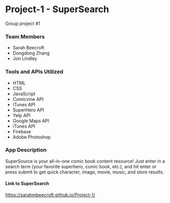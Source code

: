 # Project-1 - SuperSearch
Group project #1

### Team Members
- Sarah Beecroft
- Dongdong Zhang
- Jon Lindley

### Tools and APIs Utilized
- HTML
- CSS
- JavaScript
- Comicvine API
- iTunes API
- SuperHero API
- Yelp API
- Google Maps API
- iTunes API
- Firebase
- Adobe Photoshop

### App Description
SuperSource is your all-in-one comic book content resource! Just enter in a search term (your favorite superhero, comic book, etc.),
and hit enter or press submit to get quick character, image, movie, music, and store results. 


#### Link to SuperSearch
https://sarahmbeecroft.github.io/Project-1/